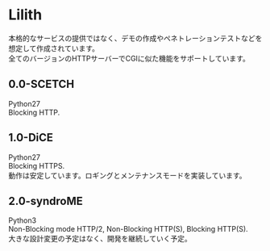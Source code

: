 # Lilith
本格的なサービスの提供ではなく、デモの作成やペネトレーションテストなどを想定して作成されています。  
全てのバージョンのHTTPサーバーでCGIに似た機能をサポートしています。

## 0.0-SCETCH
Python27  
Blocking HTTP.

## 1.0-DiCE
Python27  
Blocking HTTPS.  
動作は安定しています。ロギングとメンテナンスモードを実装しています。

## 2.0-syndroME
Python3  
Non-Blocking mode HTTP/2, Non-Blocking HTTP(S), Blocking HTTP(S).  
大きな設計変更の予定はなく、開発を継続していく予定。
